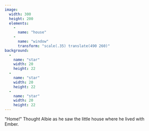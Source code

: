 ```yaml
---
image:
  width: 300
  height: 200
  elements:
    -
      name: "house"
    -
      name: "window"
      transform: "scale(.35) translate(490 260)"
background:
  -
    name: "star"
    width: 20
    height: 22
  -
    name: "star"
    width: 20
    height: 22
  -
    name: "star"
    width: 20
    height: 22
---
```

"Home!" Thought Albie as he saw the little house where he lived with Ember.
